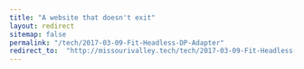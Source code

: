 ```yaml
---
title: "A website that doesn't exit"
layout: redirect
sitemap: false
permalink: "/tech/2017-03-09-Fit-Headless-DP-Adapter"
redirect_to:  "http://missourivalley.tech/tech/2017-03-09-Fit-Headless-DP-Adapter"
---
```

